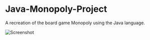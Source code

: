 # Java-Monopoly-Project
A recreation of the board game Monopoly using the Java language.

![Screenshot](https://github.com/jackloague1/Java-Monopoly-Project/game-screenshot.png)
